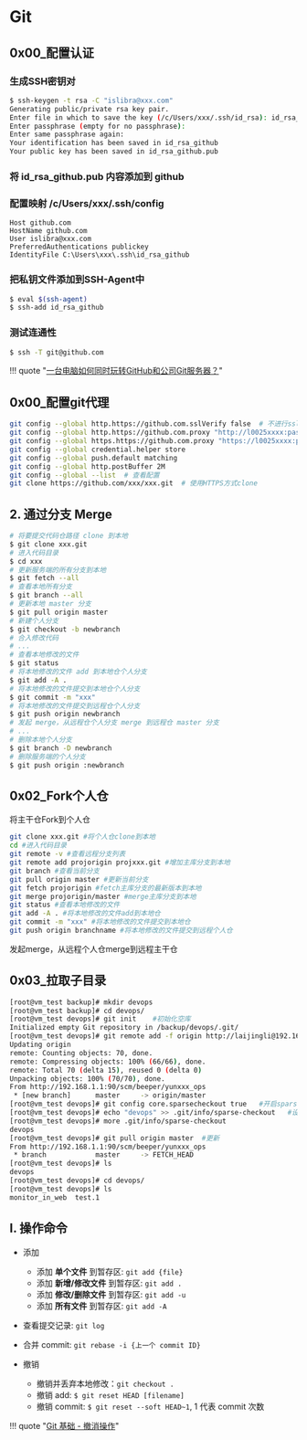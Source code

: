 # Git

## 0x00_配置认证

### 生成SSH密钥对

```sh
$ ssh-keygen -t rsa -C "islibra@xxx.com"
Generating public/private rsa key pair.
Enter file in which to save the key (/c/Users/xxx/.ssh/id_rsa): id_rsa_github
Enter passphrase (empty for no passphrase):
Enter same passphrase again:
Your identification has been saved in id_rsa_github
Your public key has been saved in id_rsa_github.pub
```

### 将 id_rsa_github.pub 内容添加到 github

### 配置映射 /c/Users/xxx/.ssh/config

```
Host github.com
HostName github.com
User islibra@xxx.com
PreferredAuthentications publickey
IdentityFile C:\Users\xxx\.ssh\id_rsa_github
```

### 把私钥文件添加到SSH-Agent中

```sh
$ eval $(ssh-agent)
$ ssh-add id_rsa_github
```

### 测试连通性

```sh
$ ssh -T git@github.com
```

!!! quote "[一台电脑如何同时玩转GitHub和公司Git服务器？](https://baijiahao.baidu.com/s?id=1667080409461835667&wfr=spider&for=pc)"

## 0x00_配置git代理

```bash
git config --global http.https://github.com.sslVerify false  # 不进行ssl检查，因为公司上外网是通过代理，ssl是代理发的，不是github发的，git不认。
git config --global http.https://github.com.proxy "http://l0025xxxx:pass%40word@proxyhk.hxxx.com:8080"  # %40代表@
git config --global https.https://github.com.proxy "https://l0025xxxx:pass%40word@proxyhk.hxxx.com:8080"
git config --global credential.helper store
git config --global push.default matching
git config --global http.postBuffer 2M
git config --global --list  # 查看配置
git clone https://github.com/xxx/xxx.git  # 使用HTTPS方式clone
```


## 2. 通过分支 Merge

```bash
# 将要提交代码仓路径 clone 到本地
$ git clone xxx.git
# 进入代码目录
$ cd xxx
# 更新服务端的所有分支到本地
$ git fetch --all
# 查看本地所有分支
$ git branch --all
# 更新本地 master 分支
$ git pull origin master
# 新建个人分支
$ git checkout -b newbranch
# 合入修改代码
# ...
# 查看本地修改的文件
$ git status
# 将本地修改的文件 add 到本地仓个人分支
$ git add -A .
# 将本地修改的文件提交到本地仓个人分支
$ git commit -m "xxx"
# 将本地修改的文件提交到远程仓个人分支
$ git push origin newbranch
# 发起 merge，从远程仓个人分支 merge 到远程仓 master 分支
# ...
# 删除本地个人分支
$ git branch -D newbranch
# 删除服务端的个人分支
$ git push origin :newbranch
```


## 0x02_Fork个人仓

将主干仓Fork到个人仓

```bash
git clone xxx.git #将个人仓clone到本地
cd #进入代码目录
git remote -v #查看远程分支列表
git remote add projorigin projxxx.git #增加主库分支到本地
git branch #查看当前分支
git pull origin master #更新当前分支
git fetch projorigin #fetch主库分支的最新版本到本地
git merge projorigin/master #merge主库分支到本地
git status #查看本地修改的文件
git add -A . #将本地修改的文件add到本地仓
git commit -m "xxx" #将本地修改的文件提交到本地仓
git push origin branchname #将本地修改的文件提交到远程个人仓
```

发起merge，从远程个人仓merge到远程主干仓


## 0x03_拉取子目录

```bash
[root@vm_test backup]# mkdir devops
[root@vm_test backup]# cd devops/
[root@vm_test devops]# git init    #初始化空库
Initialized empty Git repository in /backup/devops/.git/
[root@vm_test devops]# git remote add -f origin http://laijingli@192.168.1.1:90/scm/beeper/yunxxx_ops.git   #拉取remote的all objects信息
Updating origin
remote: Counting objects: 70, done.
remote: Compressing objects: 100% (66/66), done.
remote: Total 70 (delta 15), reused 0 (delta 0)
Unpacking objects: 100% (70/70), done.
From http://192.168.1.1:90/scm/beeper/yunxxx_ops
 * [new branch]      master     -> origin/master
[root@vm_test devops]# git config core.sparsecheckout true   #开启sparse clone
[root@vm_test devops]# echo "devops" >> .git/info/sparse-checkout   #设置需要pull的目录，*表示所有，!表示匹配相反的
[root@vm_test devops]# more .git/info/sparse-checkout
devops
[root@vm_test devops]# git pull origin master  #更新
From http://192.168.1.1:90/scm/beeper/yunxxx_ops
 * branch            master     -> FETCH_HEAD
[root@vm_test devops]# ls
devops
[root@vm_test devops]# cd devops/
[root@vm_test devops]# ls
monitor_in_web  test.1
```

## I. 操作命令

- 添加
    - 添加 **单个文件** 到暂存区: `git add {file}`
    - 添加 **新增/修改文件** 到暂存区: `git add .`
    - 添加 **修改/删除文件** 到暂存区: `git add -u`
    - 添加 **所有文件** 到暂存区: `git add -A`

- 查看提交记录: `git log`
- 合并 commit: `git rebase -i {上一个 commit ID}`
- 撤销
    - 撤销并丢弃本地修改：`git checkout .`
    - 撤销 add: `$ git reset HEAD [filename]`
    - 撤销 commit: `$ git reset --soft HEAD~1`, 1 代表 commit 次数

!!! quote "[Git 基础 - 撤消操作](https://git-scm.com/book/zh/v2/Git-%E5%9F%BA%E7%A1%80-%E6%92%A4%E6%B6%88%E6%93%8D%E4%BD%9C)"
